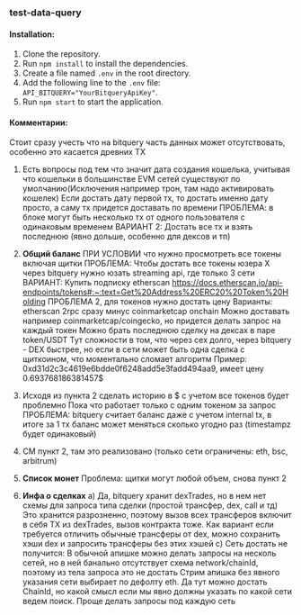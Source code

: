 ### test-data-query

#### Installation:
1. Clone the repository.
2. Run `npm install` to install the dependencies.
3. Create a file named `.env` in the root directory.
4. Add the following line to the `.env` file: `API_BITQUERY="YourBitqueryApiKey"`.
5. Run `npm start` to start the application.

#### Комментарии:
 Стоит сразу учесть что на bitquery часть данных может отсутствовать, 
 особенно это касается древних ТХ 
1) Есть вопросы под тем что значит дата создания кошелька, учитывая что кошельки в большинстве
EVM сетей существуют по умолчанию(Исключения например трон, там надо активировать кошелек)
Если достать дату первой тх, то достать именно дату просто, а саму тх придется доставать по времени
ПРОБЛЕМА: в блоке могут быть несколько тх от одного пользователя с одинаковым временем
ВАРИАНТ 2: Достать все тх и взять последнюю (явно дольше, особенно для дексов и тп)

2) **Общий баланс**
ПРИ УСЛОВИИ что нужно просмотреть все токены включая щитки
ПРОБЛЕМА: Чтобы достать все токены юзера Х через bitquery нужно юзать streaming api, где только 3 сети
ВАРИАНТ: Купить подписку etherscan
https://docs.etherscan.io/api-endpoints/tokens#:~:text=Get%20Address%20ERC20%20Token%20Holding
ПРОБЛЕМА 2, для токенов нужно достать цену
Варианты: 
etherscan 2rpc сразу минус
coinmarketcap 
onchain
Можно доставать например coinmarketcap/coingecko, но придется делать запрос на каждый токен
Можно брать последнюю сделку на дексах в паре token/USDT
Тут сложности в том, что через cex долго, через bitquery - DEX быстрее, но
если в сети может быть одна сделка с щиткоином, что моментально сломает алгоритм
Пример: 0xd31d2c3c4619e6bdde0f6248add5e3fadd494aa9, имеет цену 0.693768186381457$
3) Исходя из пункта 2 сделать историю в $ с учетом все токенов будет проблемно
Пока что работает только с одним токеном за запрос
ПРОБЛЕМА: bitquery считает баланс даже с учетом internal tx, в итоге за 1 тх
баланс может меняться сколько угодно раз (timestampz будет одинаковый)
4) СМ пункт 2, там это реализовано (только сети ограничены: eth, bsc, arbitrum)
5) **Список монет**
Проблема: щитки могут любой объем, снова пункт 2
6) **Инфа о сделках**
a) Да, bitquery хранит dexTrades, но в нем нет схемы для запроса типа сделки
(простой трансфер, dex, call и тд)
Это хранится разрозненно, поэтому вызов всех трансферов включит в себя TX из
dexTrades, вызов контракта тоже. Как вариант если требуется отличить обычные трансферы от dex,
можно сохранить хэши dex и запросить трансферы без этих хэшей
c) Сеть достать не получится:
    В обычной апишке можно делать запросы на несколь сетей, но в ней банально отсутствует схема
    network/chainId, поэтому из тела запроса это не достать
    Стрим апишка без явного указания сети выбирает по дефолту eth.
    Да тут можно достать ChainId, но какой смысл если мы явно должны указать
    по какой сети ведем поиск.
    Проще делать запросы под каждую сеть
